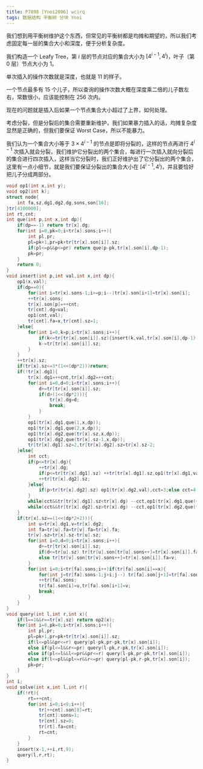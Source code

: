 ```yaml
---
title: P7898 [Ynoi2006] wcirq
tags: 数据结构 平衡树 分块 Ynoi
---
```


我们想到用平衡树维护这个东西，但常见的平衡树都是均摊和期望的，所以我们考虑固定每一层的集合大小和深度，便于分析复杂度。

我们构造一个 Leafy Tree，第 $i$ 层的节点对应的集合大小为 $[4^{i-1},4^i)$，叶子（第 $0$ 层）节点大小为 $1$。

单次插入的操作次数就是深度，也就是 $11$ 的样子。

一个节点最多有 $15$ 个儿子，所以查询的操作次数大概在深度乘二倍的儿子数左右，常数很小，应该能控制在 $256$ 次内。

现在的问题就是插入后如果一个节点集合大小超过了上界，如何处理。

考虑分裂，但是分裂后的集合需要重新维护，我们如果暴力插入的话，均摊复杂度显然是正确的，但我们要保证 Worst Case，所以不能暴力。

我们认为一个集合大小等于 $3\times 4^{i-1}$ 的节点是即将分裂的，这样的节点再进行 $4^{i-1}$ 次插入就会分裂，我们维护它分裂出的两个集合，每进行一次插入就向分裂后的集合进行四次插入，这样当它分裂时，我们正好维护出了它分裂出的两个集合，这里有一点小细节，就是我们要保证分裂出的集合大小在 $[4^{i-1},4^i)$，并且要恰好把儿子分成两部分。

```cpp
void op1(int x,int y);
void op2(int k);
struct node{
	int fa,sz,dg1,dg2,dg,sons,son[16];
}tr[4100000];
int rt,cnt;
int que(int p,int x,int dp){
	if(dp==-1) return tr[x].dg;
	for(int i=0,pk=0;i<tr[x].sons;i++){
		int pl,pr;
		pl=pk+1,pr=pk+tr[tr[x].son[i]].sz;
		if(pl<=p&&p<=pr) return que(p-pk,tr[x].son[i],dp-1);
		pk=pr;
	}
	return 0;
}
void insert(int p,int val,int x,int dp){
	op1(x,val);
	if(dp==0){
		for(int i=tr[x].sons-1;i>=p;i--)tr[x].son[i+1]=tr[x].son[i];
		++tr[x].sons;
		tr[x].son[p]=++cnt;
		tr[cnt].dg=val;
		op1(cnt,val);
		tr[cnt].fa=x,tr[cnt].sz=1;
	}else{
		for(int i=0,k=p;i<tr[x].sons;i++){
			if(k<=tr[tr[x].son[i]].sz){insert(k,val,tr[x].son[i],dp-1);break;}
			k-=tr[tr[x].son[i]].sz;
		}
	}
	++tr[x].sz;
	if(tr[x].sz<=3*(1<<(dp*2)))return;
	if(!tr[x].dg1){
		tr[x].dg1=++cnt,tr[x].dg2=++cnt;
		for(int i=0,d=0;i<tr[x].sons;i++){
			d+=tr[tr[x].son[i]].sz;
			if(d>(1<<(dp*2))){
				tr[x].dg=d;
				break;
			}
		}
		op1(tr[x].dg1,que(1,x,dp));
		op1(tr[x].dg1,que(2,x,dp));
		op1(tr[x].dg2,que(tr[x].sz,x,dp));
		op1(tr[x].dg2,que(tr[x].sz-1,x,dp));
		tr[tr[x].dg1].sz=2,tr[tr[x].dg2].sz=tr[x].sz-2;
	}else{
		int cct;
		if(p<=tr[x].dg){
			++tr[x].dg;
			if(p<=tr[tr[x].dg1].sz) ++tr[tr[x].dg1].sz,op1(tr[x].dg1,val),cct=3;else cct=4;
			++tr[tr[x].dg2].sz;
		}else{
			if(p>tr[tr[x].dg2].sz) op1(tr[x].dg2,val),cct=3;else cct=4,++tr[tr[x].dg2].sz;
		}
		while(cct&&tr[tr[x].dg1].sz<tr[x].dg) --cct,op1(tr[x].dg1,que(++tr[tr[x].dg1].sz,x,dp));
		while(cct&&tr[tr[x].dg2].sz>tr[x].dg) --cct,op1(tr[x].dg2,que(tr[tr[x].dg2].sz--,x,dp));
	}
	if(tr[x].sz==(1<<(dp*2+2))){
		int u=tr[x].dg1,v=tr[x].dg2;
		int fa=tr[u].fa=tr[v].fa=tr[x].fa;
		tr[v].sz=tr[x].sz-tr[u].sz;
		for(int i=0,d=0;i<tr[x].sons;i++){
			d+=tr[tr[x].son[i]].sz;
			if(d<=tr[u].sz) tr[tr[u].son[tr[u].sons++]=tr[x].son[i]].fa=u;
			else tr[tr[v].son[tr[v].sons++]=tr[x].son[i]].fa=v;
		}
		for(int i=0;i<tr[fa].sons;i++)if(tr[fa].son[i]==x){
			for(int j=tr[fa].sons-1;j>i;j--) tr[fa].son[j+1]=tr[fa].son[j];
			++tr[fa].sons;
			tr[fa].son[i]=u,tr[fa].son[i+1]=v;
			break;
		}
	}
}
void query(int l,int r,int x){
	if(l==1&&r==tr[x].sz) return op2(x);
	for(int i=0,pk=0;i<tr[x].sons;i++){
		int pl,pr;
		pl=pk+1,pr=pk+tr[tr[x].son[i]].sz;
		if(l<=pl&&pr<=r) query(pl-pk,pr-pk,tr[x].son[i]);
		else if(pl<=l&&r<=pr) query(l-pk,r-pk,tr[x].son[i]);
		else if(pl<=l&&l<=pr&&pr<=r) query(l-pk,pr-pk,tr[x].son[i]);
		else if(l<=pl&&pl<=r&&r<=pr) query(pl-pk,r-pk,tr[x].son[i]);
		pk=pr;
	}
}
int i;
void solve(int x,int l,int r){
	if(!rt){
		rt=++cnt;
		for(int i=0;i<9;i++){
			tr[++cnt].son[0]=rt;
			tr[cnt].sons=1;
			tr[cnt].sz=0;
			tr[rt].fa=cnt;
			rt=cnt;
		}
	}
	insert(x-1,++i,rt,9);
	query(l,r,rt);
}
```

